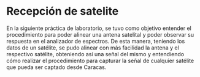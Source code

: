 # Recepción de satelite
En la siguiente práctica de laboratorio, se tuvo como objetivo entender el procedimiento
para poder alinear una antena satelital y poder observar su respuesta en el analizador de
espectros. De esta manera, teniendo los datos de un satélite, se pudo alinear con más
facilidad la antena y el respectivo satélite, obteniendo así una señal del mismo y entendiendo
cómo realizar el procedimiento para capturar la señal de cualquier satélite que pueda
ser captado desde Caracas.